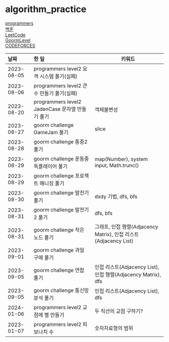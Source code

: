 # algorithm_practice

[programmers](https://school.programmers.co.kr/)
<br>
[백준](https://www.acmicpc.net/)
<br>
[LeetCode](https://leetcode.com/)
<br>
[GoormLevel](https://level.goorm.io/)
<br>
[CODEFORCES](https://codeforces.com/)

| 날짜       | 한 일                                           | 키워드                                                           |
| :--------- | :---------------------------------------------- | ---------------------------------------------------------------- |
| 2023-08-05 | programmers level2 요격 시스템 풀기(실패)       |
| 2023-08-06 | programmers level2 큰 수 만들기 풀기(실패)      |
| 2023-08-20 | programmers level2 JadenCase 문자열 만들기 풀기 | 객체불변성                                                       |
| 2023-08-27 | goorm challenge GameJam 풀기                    | slice                                                            |
| 2023-08-28 | goorm challenge 통증2 풀기                      |
| 2023-08-29 | goorm challenge 운동중독플레이어 풀기           | map(Number), system input, Math.trunc()                          |
| 2023-08-29 | goorm challenge 프로젝트 매니징 풀기            |
| 2023-08-30 | goorm challenge 발전기 풀기                     | dxdy 기법, dfs, bfs                                              |
| 2023-08-31 | goorm challenge 발전기2 풀기                    | dfs, bfs                                                         |
| 2023-08-31 | goorm challenge 작은 노드 풀기                  | 그래프, 인접 행렬(Adjacency Matrix), 인접 리스트(Adjacency List) |
| 2023-09-01 | goorm challenge 과일 구매 풀기                  |                                                                  |
| 2023-09-05 | goorm challenge 연합 풀기                       | 인접 리스트(Adjacency List), 인접 행렬(Adjacency Matrix), dfs    |
| 2023-09-05 | goorm challenge 통신망 분석 풀기                | 인접 리스트(Adjacency List), dfs                                 |
| 2024-01-06 | programmers level2 교점에 별 만들기             | 두 직선의 교점 구하기?                                           |
| 2023-01-07 | programmers level2 피보나치 수                  | 숫자자료형의 범위                                                |
